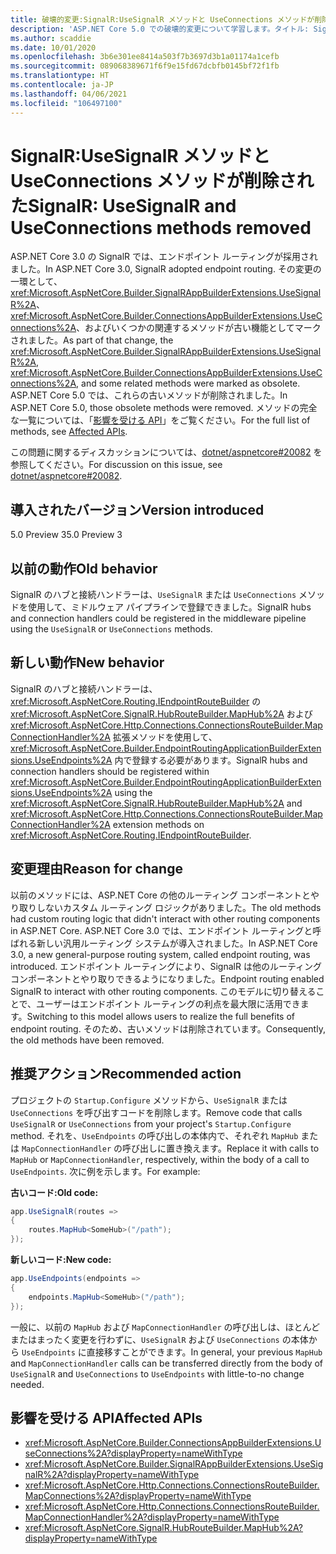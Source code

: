 ```yaml
---
title: 破壊的変更:SignalR:UseSignalR メソッドと UseConnections メソッドが削除された
description: 'ASP.NET Core 5.0 での破壊的変更について学習します。タイトル: SignalR:UseSignalR メソッドと UseConnections メソッドが削除された'
ms.author: scaddie
ms.date: 10/01/2020
ms.openlocfilehash: 3b6e301ee8414a503f7b3697d3b1a01174a1cefb
ms.sourcegitcommit: 089068389671f6f9e15fd67dcbfb0145bf72f1fb
ms.translationtype: HT
ms.contentlocale: ja-JP
ms.lasthandoff: 04/06/2021
ms.locfileid: "106497100"
---
```

# <a name="signalr-usesignalr-and-useconnections-methods-removed"></a><span data-ttu-id="5740b-103">SignalR:UseSignalR メソッドと UseConnections メソッドが削除された</span><span class="sxs-lookup"><span data-stu-id="5740b-103">SignalR: UseSignalR and UseConnections methods removed</span></span>

<span data-ttu-id="5740b-104">ASP.NET Core 3.0 の SignalR では、エンドポイント ルーティングが採用されました。</span><span class="sxs-lookup"><span data-stu-id="5740b-104">In ASP.NET Core 3.0, SignalR adopted endpoint routing.</span></span> <span data-ttu-id="5740b-105">その変更の一環として、<xref:Microsoft.AspNetCore.Builder.SignalRAppBuilderExtensions.UseSignalR%2A>、<xref:Microsoft.AspNetCore.Builder.ConnectionsAppBuilderExtensions.UseConnections%2A>、およびいくつかの関連するメソッドが古い機能としてマークされました。</span><span class="sxs-lookup"><span data-stu-id="5740b-105">As part of that change, the <xref:Microsoft.AspNetCore.Builder.SignalRAppBuilderExtensions.UseSignalR%2A>, <xref:Microsoft.AspNetCore.Builder.ConnectionsAppBuilderExtensions.UseConnections%2A>, and some related methods were marked as obsolete.</span></span> <span data-ttu-id="5740b-106">ASP.NET Core 5.0 では、これらの古いメソッドが削除されました。</span><span class="sxs-lookup"><span data-stu-id="5740b-106">In ASP.NET Core 5.0, those obsolete methods were removed.</span></span> <span data-ttu-id="5740b-107">メソッドの完全な一覧については、「[影響を受ける API](#affected-apis)」をご覧ください。</span><span class="sxs-lookup"><span data-stu-id="5740b-107">For the full list of methods, see [Affected APIs](#affected-apis).</span></span>

<span data-ttu-id="5740b-108">この問題に関するディスカッションについては、[dotnet/aspnetcore#20082](https://github.com/dotnet/aspnetcore/issues/20082) を参照してください。</span><span class="sxs-lookup"><span data-stu-id="5740b-108">For discussion on this issue, see [dotnet/aspnetcore#20082](https://github.com/dotnet/aspnetcore/issues/20082).</span></span>

## <a name="version-introduced"></a><span data-ttu-id="5740b-109">導入されたバージョン</span><span class="sxs-lookup"><span data-stu-id="5740b-109">Version introduced</span></span>

<span data-ttu-id="5740b-110">5.0 Preview 3</span><span class="sxs-lookup"><span data-stu-id="5740b-110">5.0 Preview 3</span></span>

## <a name="old-behavior"></a><span data-ttu-id="5740b-111">以前の動作</span><span class="sxs-lookup"><span data-stu-id="5740b-111">Old behavior</span></span>

<span data-ttu-id="5740b-112">SignalR のハブと接続ハンドラーは、`UseSignalR` または `UseConnections` メソッドを使用して、ミドルウェア パイプラインで登録できました。</span><span class="sxs-lookup"><span data-stu-id="5740b-112">SignalR hubs and connection handlers could be registered in the middleware pipeline using the `UseSignalR` or `UseConnections` methods.</span></span>

## <a name="new-behavior"></a><span data-ttu-id="5740b-113">新しい動作</span><span class="sxs-lookup"><span data-stu-id="5740b-113">New behavior</span></span>

<span data-ttu-id="5740b-114">SignalR のハブと接続ハンドラーは、<xref:Microsoft.AspNetCore.Routing.IEndpointRouteBuilder> の <xref:Microsoft.AspNetCore.SignalR.HubRouteBuilder.MapHub%2A> および <xref:Microsoft.AspNetCore.Http.Connections.ConnectionsRouteBuilder.MapConnectionHandler%2A> 拡張メソッドを使用して、<xref:Microsoft.AspNetCore.Builder.EndpointRoutingApplicationBuilderExtensions.UseEndpoints%2A> 内で登録する必要があります。</span><span class="sxs-lookup"><span data-stu-id="5740b-114">SignalR hubs and connection handlers should be registered within <xref:Microsoft.AspNetCore.Builder.EndpointRoutingApplicationBuilderExtensions.UseEndpoints%2A> using the <xref:Microsoft.AspNetCore.SignalR.HubRouteBuilder.MapHub%2A> and <xref:Microsoft.AspNetCore.Http.Connections.ConnectionsRouteBuilder.MapConnectionHandler%2A> extension methods on <xref:Microsoft.AspNetCore.Routing.IEndpointRouteBuilder>.</span></span>

## <a name="reason-for-change"></a><span data-ttu-id="5740b-115">変更理由</span><span class="sxs-lookup"><span data-stu-id="5740b-115">Reason for change</span></span>

<span data-ttu-id="5740b-116">以前のメソッドには、ASP.NET Core の他のルーティング コンポーネントとやり取りしないカスタム ルーティング ロジックがありました。</span><span class="sxs-lookup"><span data-stu-id="5740b-116">The old methods had custom routing logic that didn't interact with other routing components in ASP.NET Core.</span></span> <span data-ttu-id="5740b-117">ASP.NET Core 3.0 では、エンドポイント ルーティングと呼ばれる新しい汎用ルーティング システムが導入されました。</span><span class="sxs-lookup"><span data-stu-id="5740b-117">In ASP.NET Core 3.0, a new general-purpose routing system, called endpoint routing, was introduced.</span></span> <span data-ttu-id="5740b-118">エンドポイント ルーティングにより、SignalR は他のルーティング コンポーネントとやり取りできるようになりました。</span><span class="sxs-lookup"><span data-stu-id="5740b-118">Endpoint routing enabled SignalR to interact with other routing components.</span></span> <span data-ttu-id="5740b-119">このモデルに切り替えることで、ユーザーはエンドポイント ルーティングの利点を最大限に活用できます。</span><span class="sxs-lookup"><span data-stu-id="5740b-119">Switching to this model allows users to realize the full benefits of endpoint routing.</span></span> <span data-ttu-id="5740b-120">そのため、古いメソッドは削除されています。</span><span class="sxs-lookup"><span data-stu-id="5740b-120">Consequently, the old methods have been removed.</span></span>

## <a name="recommended-action"></a><span data-ttu-id="5740b-121">推奨アクション</span><span class="sxs-lookup"><span data-stu-id="5740b-121">Recommended action</span></span>

<span data-ttu-id="5740b-122">プロジェクトの `Startup.Configure` メソッドから、`UseSignalR` または `UseConnections` を呼び出すコードを削除します。</span><span class="sxs-lookup"><span data-stu-id="5740b-122">Remove code that calls `UseSignalR` or `UseConnections` from your project's `Startup.Configure` method.</span></span> <span data-ttu-id="5740b-123">それを、`UseEndpoints` の呼び出しの本体内で、それぞれ `MapHub` または `MapConnectionHandler` の呼び出しに置き換えます。</span><span class="sxs-lookup"><span data-stu-id="5740b-123">Replace it with calls to `MapHub` or `MapConnectionHandler`, respectively, within the body of a call to `UseEndpoints`.</span></span> <span data-ttu-id="5740b-124">次に例を示します。</span><span class="sxs-lookup"><span data-stu-id="5740b-124">For example:</span></span>

<span data-ttu-id="5740b-125">**古いコード:**</span><span class="sxs-lookup"><span data-stu-id="5740b-125">**Old code:**</span></span>

```csharp
app.UseSignalR(routes =>
{
    routes.MapHub<SomeHub>("/path");
});
```

<span data-ttu-id="5740b-126">**新しいコード:**</span><span class="sxs-lookup"><span data-stu-id="5740b-126">**New code:**</span></span>

```csharp
app.UseEndpoints(endpoints =>
{
    endpoints.MapHub<SomeHub>("/path");
});
```

<span data-ttu-id="5740b-127">一般に、以前の `MapHub` および `MapConnectionHandler` の呼び出しは、ほとんどまたはまったく変更を行わずに、`UseSignalR` および `UseConnections` の本体から `UseEndpoints` に直接移すことができます。</span><span class="sxs-lookup"><span data-stu-id="5740b-127">In general, your previous `MapHub` and `MapConnectionHandler` calls can be transferred directly from the body of `UseSignalR` and `UseConnections` to `UseEndpoints` with little-to-no change needed.</span></span>

## <a name="affected-apis"></a><span data-ttu-id="5740b-128">影響を受ける API</span><span class="sxs-lookup"><span data-stu-id="5740b-128">Affected APIs</span></span>

- <xref:Microsoft.AspNetCore.Builder.ConnectionsAppBuilderExtensions.UseConnections%2A?displayProperty=nameWithType>
- <xref:Microsoft.AspNetCore.Builder.SignalRAppBuilderExtensions.UseSignalR%2A?displayProperty=nameWithType>
- <xref:Microsoft.AspNetCore.Http.Connections.ConnectionsRouteBuilder.MapConnections%2A?displayProperty=nameWithType>
- <xref:Microsoft.AspNetCore.Http.Connections.ConnectionsRouteBuilder.MapConnectionHandler%2A?displayProperty=nameWithType>
- <xref:Microsoft.AspNetCore.SignalR.HubRouteBuilder.MapHub%2A?displayProperty=nameWithType>

<!--

### Category

ASP.NET Core

### Affected APIs

- `Overload:Microsoft.AspNetCore.Builder.ConnectionsAppBuilderExtensions.UseConnections`
- `Overload:Microsoft.AspNetCore.Builder.SignalRAppBuilderExtensions.UseSignalR`
- `Overload:Microsoft.AspNetCore.Http.Connections.ConnectionsRouteBuilder.MapConnections`
- `Overload:Microsoft.AspNetCore.Http.Connections.ConnectionsRouteBuilder.MapConnectionHandler`
- `Overload:Microsoft.AspNetCore.SignalR.HubRouteBuilder.MapHub`

-->
